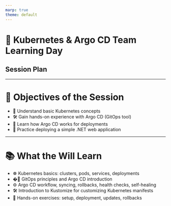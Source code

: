 ```yaml
---
marp: true
theme: default
---
```


<!-- _class: lead -->

# 🚀 Kubernetes & Argo CD Team Learning Day

## Session Plan

---

# 🎯 Objectives of the Session

- 🧠 Understand basic Kubernetes concepts
- 🛠️ Gain hands-on experience with Argo CD (GitOps tool)
- 🔄 Learn how Argo CD works for deployments
- 🚀 Practice deploying a simple .NET web application

---

# 📚 What the Will Learn

- ☸️ Kubernetes basics: clusters, pods, services, deployments
- �🔄 GitOps principles and Argo CD introduction
- ⚙️ Argo CD workflow, syncing, rollbacks, health checks, self-healing
- 🛠️ Introduction to Kustomize for customizing Kubernetes manifests
- 🏃 Hands-on exercises: setup, deployment, updates, rollbacks
